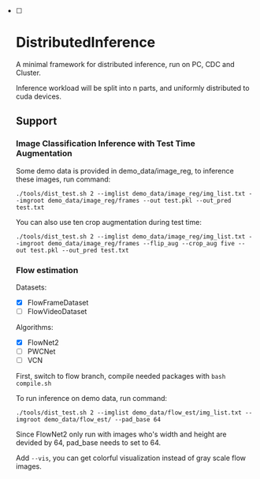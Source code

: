 - [ ] # DistributedInference
  A minimal framework for distributed inference, run on PC, CDC and Cluster.

  Inference workload will be split into n parts, and uniformly distributed to cuda devices.

  ## Support
  ### Image Classification Inference with Test Time Augmentation
  Some demo data is provided in demo_data/image_reg, to inference these images, run command:

  `./tools/dist_test.sh 2 --imglist demo_data/image_reg/img_list.txt --imgroot demo_data/image_reg/frames --out test.pkl --out_pred test.txt`

  You can also use ten crop augmentation during test time:

  `./tools/dist_test.sh 2 --imglist demo_data/image_reg/img_list.txt --imgroot demo_data/image_reg/frames --flip_aug --crop_aug five --out test.pkl --out_pred test.txt `

  ### Flow estimation

  Datasets: 

   - [x] FlowFrameDataset
   - [ ] FlowVideoDataset

  Algorithms:

  - [x] FlowNet2
  - [ ] PWCNet
  - [ ] VCN

  First, switch to flow branch, compile needed packages with `bash compile.sh`

  To run inference on demo data, run command:

  `./tools/dist_test.sh 2 --imglist demo_data/flow_est/img_list.txt --imgroot demo_data/flow_est/ --pad_base 64`

  Since FlowNet2 only run with images who's width and height are devided by 64, pad_base needs to set to 64.

  Add `--vis`, you can get colorful visualization instead of gray scale flow images.
